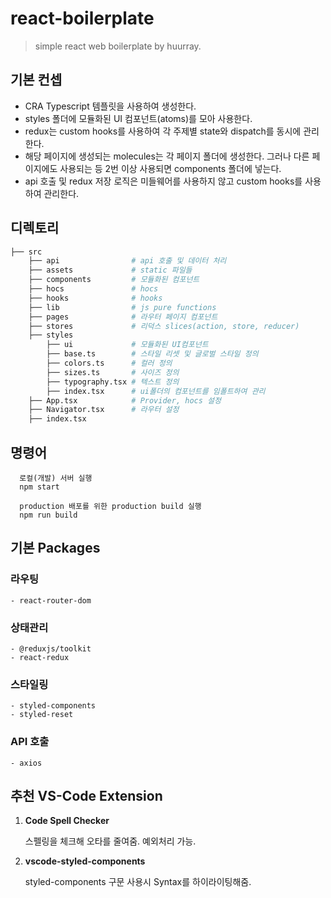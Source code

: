 # react-boilerplate

> simple react web boilerplate by huurray.

## 기본 컨셉

- CRA Typescript 템플릿을 사용하여 생성한다.
- styles 폴더에 모듈화된 UI 컴포넌트(atoms)를 모아 사용한다.
- redux는 custom hooks를 사용하여 각 주제별 state와 dispatch를 동시에 관리한다.
- 해당 페이지에 생성되는 molecules는 각 페이지 폴더에 생성한다. 그러나 다른 페이지에도 사용되는 등 2번 이상 사용되면 components 폴더에 넣는다.
- api 호출 및 redux 저장 로직은 미들웨어를 사용하지 않고 custom hooks를 사용하여 관리한다.

## 디렉토리

```bash
├── src
    ├── api                # api 호출 및 데이터 처리
    ├── assets             # static 파일들
    ├── components         # 모듈화된 컴포넌트
    ├── hocs               # hocs
    ├── hooks              # hooks
    ├── lib                # js pure functions
    ├── pages              # 라우터 페이지 컴포넌트
    ├── stores             # 리덕스 slices(action, store, reducer)
    ├── styles
        ├── ui             # 모듈화된 UI컴포넌트
        ├── base.ts        # 스타일 리셋 및 글로벌 스타일 정의
        ├── colors.ts      # 컬러 정의
        ├── sizes.ts       # 사이즈 정의
        ├── typography.tsx # 텍스트 정의
        ├── index.tsx      # ui폴더의 컴포넌트를 임폴트하여 관리
    ├── App.tsx            # Provider, hocs 설정
    ├── Navigator.tsx      # 라우터 설정
    ├── index.tsx
```

## 명령어

```
  로컬(개발) 서버 실행
  npm start

  production 배포를 위한 production build 실행
  npm run build
```

## 기본 Packages

### 라우팅

    - react-router-dom

### 상태관리

    - @reduxjs/toolkit
    - react-redux

### 스타일링

    - styled-components
    - styled-reset

### API 호출

    - axios

## 추천 VS-Code Extension

1. **Code Spell Checker**

   스펠링을 체크해 오타를 줄여줌. 예외처리 가능.

2. **vscode-styled-components**

   styled-components 구문 사용시 Syntax를 하이라이팅해줌.
